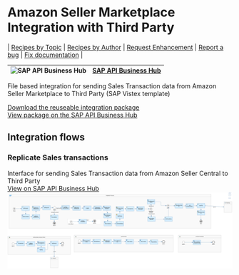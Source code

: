 # Amazon Seller Marketplace Integration with Third Party

\| [Recipes by Topic](../../readme.md ) \| [Recipes by Author](../../author.md ) \| [Request Enhancement](https://github.com/SAP-samples/cloud-integration-flow/issues/new?assignees=&labels=Recipe%20Fix,enhancement&template=recipe-request.md&title=ImproveAmazon%20Seller%20Marketplace%20Integration%20with%20Third%20Party ) \| [Report a bug](https://github.com/SAP-samples/cloud-integration-flow/issues/new?assignees=&labels=Recipe%20Fix,bug&template=bug_report.md&title=Issue%20withAmazon%20Seller%20Marketplace%20Integration%20with%20Third%20Party ) \| [Fix documentation](https://github.com/SAP-samples/cloud-integration-flow/issues/new?assignees=&labels=Recipe%20Fix,documentation&template=bug_report.md&title=Docu%20fixAmazon%20Seller%20Marketplace%20Integration%20with%20Third%20Party ) \|

![SAP API Business Hub](https://github.com/SAPAPIBusinessHub.png?size=50 ) | [SAP API Business Hub](https://api.sap.com/allcommunity) |
----|----|

File based integration for sending Sales Transaction data from Amazon Seller Marketplace to Third Party (SAP Vistex template)  

[Download the reuseable integration package](AmazonSellerMarketplaceIntegrationwithThirdParty.zip)\
[View package on the SAP API Business Hub](https://api.sap.com/package/AmazonSellerMarketplaceIntegrationwithThirdParty/overview)

## Integration flows

### Replicate Sales transactions
Interface for sending Sales Transaction data from Amazon Seller Central to Third Party\
[View on SAP API Business Hub](https://api.sap.com/integrationflow/Replicate_Sales_Transactions)
![Replicate Sales Transactions](replicate-sales-transactions.png)
